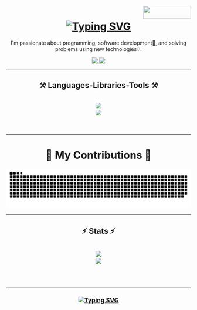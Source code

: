<img align='right' width=130 height=35 src='https://visitor-badge.laobi.icu/badge?page_id=salehi-dev.visitor-badge' />

<h1 align='center'> 
    <a href="https://git.io/typing-svg">
        <img src="https://readme-typing-svg.herokuapp.com?font=Righteous&weight=500&size=35&duration=3500&pause=150&color=5CF715&center=true&random=true&width=440&height=60&separator=%3C&lines=Hi+there!+%F0%9F%91%8B%F0%9F%8F%BB%3CI'm+Aref+Salehi;" alt="Typing SVG" 
        />
    </a>
</h1>

<!-- about and link -->
<div align='center'>
    <p>
        I'm passionate about programming, software development📱, and solving problems using new technologies💡.
    </p>
</div>

<div align='center'>
  <a href="mailto:m.arf.salehi@gmail.com">
      <img src="https://img.shields.io/badge/Gmail-333333?style=for-the-badge&logo=gmail&logoColor=red" target="_blank" />
  </a>
  <a href="https://www.linkedin.com/in/mohammad-aref-salehi-917b2425a?utm_source=share&utm_campaign=share_via&utm_content=profile&utm_medium=android_app">
    <img src="https://img.shields.io/badge/LinkedIn-0077B5?style=for-the-badge&logo=linkedin&logoColor=white" target="_blank" />
  </a>
</div>

<hr/>

<!-- languages -->
<h2 align="center">⚒️ Languages-Libraries-Tools ⚒️</h2>

<br/>

<div align="center">
    <a href="https://skillicons.dev">
    <img src="https://skillicons.dev/icons?i=html,css,javascript,react,python" />
    <br/>
    <img src="https://skillicons.dev/icons?i=git,github,figma,firebase,vscode,bootstrap,mui" />
  </a>
</div>

<br/>
<br/>

<hr/>
<div align="center">
    <h1>🐍  My Contributions  🐍</h1>
    <img alt="snake eating my contributions" src="https://raw.githubusercontent.com/salesp07/salesp07/output/github-contribution-grid-snake.svg?username=salehi-dev"
    />
    <br/>
</div>

<hr/>

<h2 align="center">⚡️  Stats  ⚡️</h2>
<br/>

<div align="center">
    <img width=390 src="https://github-readme-stats.vercel.app/api?username=salehi-dev&show_icons=true&theme=radical&bg_color=1A237E&text_color=E0E0E0&border_radius=10&icon_color=76FF03&title_color=E91E63&border_color=64DD17&rank_icon=github"/>
    <br/>
    <img width=390 src="https://github-readme-stats.vercel.app/api/top-langs/?username=salehi-dev&layout=donut&theme=dracula&border_radius=10"/>
    <br/>
</div>

<br/><br/>

<hr/>

<h3 align='center'> 
    <a href="https://git.io/typing-svg"><img src="https://readme-typing-svg.herokuapp.com?font=Righteous&weight=500&size=25&duration=2500&pause=150&color=5CF715&center=true&random=true&width=500&height=70&separator=%3C&lines=Thanks+for+visiting!%F0%9F%AB%B0%F0%9F%8F%BB;%3CShoot+me+a+message+on+Linkedin!+;%3CI'm+always+down+to+collab+%3A)" alt="Typing SVG" /></a>
</h3>

<br/>
